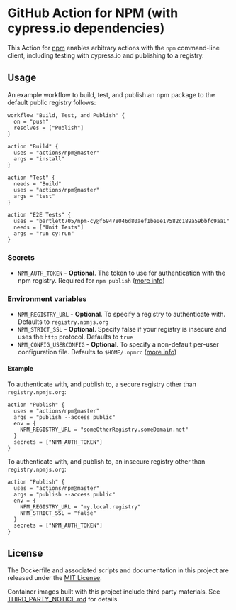 # GitHub Action for NPM (with cypress.io dependencies)

This Action for [npm](https://www.npmjs.com/) enables arbitrary actions with the `npm` command-line client, including testing with cypress.io and publishing to a registry.

## Usage

An example workflow to build, test, and publish an npm package to the default public registry follows:

```hcl
workflow "Build, Test, and Publish" {
  on = "push"
  resolves = ["Publish"]
}

action "Build" {
  uses = "actions/npm@master"
  args = "install"
}

action "Test" {
  needs = "Build"
  uses = "actions/npm@master"
  args = "test"
}

action "E2E Tests" {
  uses = "bartlett705/npm-cy@f69478046d80aef1be0e17582c189a59bbfc9aa1"
  needs = ["Unit Tests"]
  args = "run cy:run"
}
```

### Secrets

* `NPM_AUTH_TOKEN` - **Optional**. The token to use for authentication with the npm registry. Required for `npm publish` ([more info](https://docs.npmjs.com/getting-started/working_with_tokens))

### Environment variables

* `NPM_REGISTRY_URL` - **Optional**. To specify a registry to authenticate with. Defaults to `registry.npmjs.org`
* `NPM_STRICT_SSL` - **Optional**. Specify false if your registry is insecure and uses the `http` protocol. Defaults to `true`
* `NPM_CONFIG_USERCONFIG` - **Optional**. To specify a non-default per-user configuration file. Defaults to `$HOME/.npmrc` ([more info](https://docs.npmjs.com/misc/config#npmrc-files))

#### Example

To authenticate with, and publish to, a secure registry other than `registry.npmjs.org`:

```hcl
action "Publish" {
  uses = "actions/npm@master"
  args = "publish --access public"
  env = {
    NPM_REGISTRY_URL = "someOtherRegistry.someDomain.net"
  }
  secrets = ["NPM_AUTH_TOKEN"]
}
```


To authenticate with, and publish to, an insecure registry other than `registry.npmjs.org`:

```hcl
action "Publish" {
  uses = "actions/npm@master"
  args = "publish --access public"
  env = {
    NPM_REGISTRY_URL = "my.local.registry"
    NPM_STRICT_SSL = "false"
  }
  secrets = ["NPM_AUTH_TOKEN"]
}
```
## License

The Dockerfile and associated scripts and documentation in this project are released under the [MIT License](LICENSE).

Container images built with this project include third party materials. See [THIRD_PARTY_NOTICE.md](THIRD_PARTY_NOTICE.md) for details.
